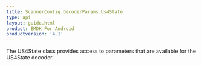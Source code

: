 ```yaml
---
title: ScannerConfig.DecoderParams.Us4State
type: api
layout: guide.html
product: EMDK For Android
productversion: '4.1'
---
```



The US4State class provides access to parameters that are available
 for the US4State decoder.









